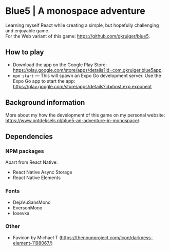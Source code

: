 # Blue5 | A monospace adventure
Learning myself React while creating a simple, but hopefully challenging and enjoyable game.<br>
For the Web variant of this game: https://github.com/gkruiger/blue5.

## How to play
- Download the app on the Google Play Store: https://play.google.com/store/apps/details?id=com.gkruiger.blue5app.
- `npm start` — This will spawn an Expo Go development server. Use the Expo Go app to start the app: https://play.google.com/store/apps/details?id=host.exp.exponent

## Background information
More about my how the development of this game on my personal website: https://www.ontdeksels.nl/blue5-an-adventure-in-monospace/.

## Dependencies
### NPM packages
Apart from React Native:
- React Native Async Storage
- React Native Elements
### Fonts
- DejaVuSansMono
- EversonMono
- Iosevka
### Other
- Favicon by Michael T (https://thenounproject.com/icon/darkness-element-1198067/)
